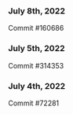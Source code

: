 ### July 8th, 2022

Commit #160686

### July 5th, 2022

Commit #314353


### July 4th, 2022

Commit #72281
